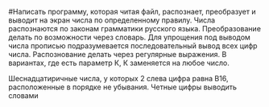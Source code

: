 #Написать программу, которая читая файл, распознает, преобразует и выводит на экран числа по определенному правилу.
Числа распознаются по законам грамматики русского языка. Преобразование делать по возможности через словарь.
Для упрощения под выводом числа прописью подразумевается последовательный вывод всех цифр числа.
Распознование делать через регулярные выражения.
В вариантах, где есть параметр К, К заменяется на любое число.

Шеснадцатиричные числа, у которых 2 слева цифра равна В16, расположенные в порядке не убывания.
Четные цифры выводить словами
